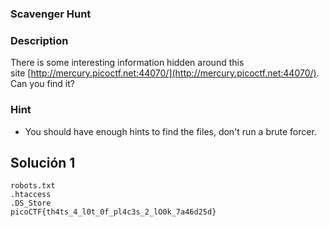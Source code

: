 ### Scavenger Hunt
### Description 

There is some interesting information hidden around this site [http://mercury.picoctf.net:44070/](http://mercury.picoctf.net:44070/). Can you find it?
### Hint

-  You should have enough hints to find the files, don't run a brute forcer.

## Solución  1
```
robots.txt
.htaccess
.DS_Store
picoCTF{th4ts_4_l0t_0f_pl4c3s_2_lO0k_7a46d25d}
```